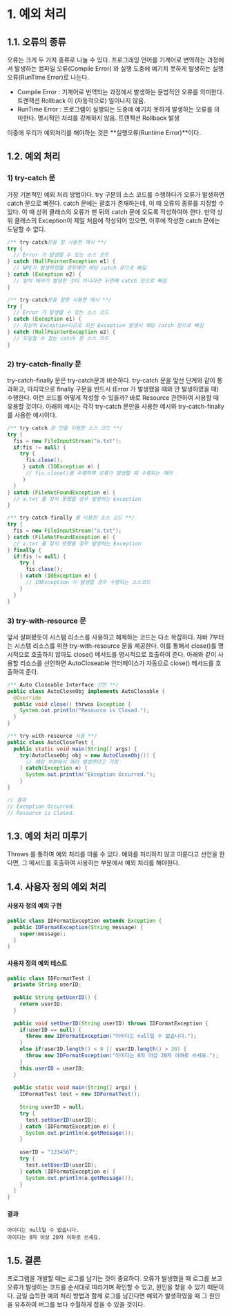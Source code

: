 # 1. 예외 처리

## 1.1. 오류의 종류
오류는 크게 두 가지 종류로 나눌 수 있다. 프로그래밍 언어를 기계어로 변역하는 과정에서 발생하는 컴파일 오류(Compile Error) 와 실행 도중에 예기치 못하게 발생하는 실행 오류(RunTime Error)로 나눈다. 
- Compile Error : 기계어로 번역되는 과정에서 발생하는 문법적인 오류를 의미한다. 트랜잭션 Rollback 이 (자동적으로) 일어나지 않음.
- RunTime Error : 프로그램이 실행되는 도중에 예기치 못하게 발생하는 오류를 의미한다. 명시적인 처리를 강제하지 않음. 트랜잭션 Rollback 발생

이중에 우리가 예외처리를 해야하는 것은 **실행오류(Runtime Error)**이다.

## 1.2. 예외 처리

### 1) try-catch 문
가장 기본적인 예외 처리 방법이다. try 구문의 소스 코드를 수행하다가 오류가 발생하면 catch 문으로 빠진다. catch 문에는 괄호가 존재하는데, 이 때 오류의 종류를 지정할 수 있다. 이 때 상위 클래스의 오류가 맨 뒤의 catch 문에 오도록 작성하여야 한다. 만약 상위 클래스의 Exception이 제일 처음에 작성되어 있으면, 이후에 작성한 catch 문에는 도달할 수 없다.

```java
/** try-catch문을 잘 사용한 예시 **/
try { 
  // Error 가 발생할 수 있는 소스 코드
} catch (NullPointerException e1) {  
  // NPE가 발생하였을 경우에만 해당 catch 문으로 빠짐
} catch (Exception e2) {
  // 앞의 에러가 발생한 것이 아니라면 두번째 catch 문으로 빠짐
}

/** try-catch문을 잘못 사용한 예시 **/
try { 
  // Error 가 발생할 수 있는 소스 코드
} catch (Exception e1) {  
  // 최상위 Exception이므로 모든 Exception 발생시 해당 catch 문으로 빠짐
} catch (NullPointerException e2) {
  // 도달할 수 없는 catch 문 소스 코드
}
```

### 2) try-catch-finally 문
try-catch-finally 문은 try-catch문과 비슷하다. try-catch 문을 앞선 단계와 같이 통과하고, 마지막으로 finally 구문을 반드시 (Error 가 발생했을 때와 안 발생하였을 때) 수행한다. 이런 코드를 어떻게 작성할 수 있을까? 바로 Resource 관련하여 사용할 때 유용할 것이다. 아래의 예시는 각각 try-catch 문만을 사용한 예시와 try-catch-finally를 사용한 예시이다.

```java
/** try-catch 문 만을 이용한 소스 코드 **/
try {
  fis = new FileInputStream("a.txt");
  if(fis != null) {
    try {
      fis.close();
     } catch (IOException e) {
      // fis.close()를 수행하며 오류가 발생할 때 수행되는 에러
     }
  }
} catch (FileNotFoundException e) {
  // a.txt 를 찾지 못했을 경우 발생하는 Exception
}
```

```java
/** try-catch-finally 를 이용한 소스 코드 **/
try {
  fis = new FileInputStream("a.txt");
} catch (FileNotFoundException e) {
  // a.txt 를 찾지 못했을 경우 발생하는 Exception
} finally {
  if(fis != null) {
    try {
      fis.close();
    } catch (IOException e) {
      // IOException 이 발생할 경우 수행되는 소스코드
    }
  }
}
```

### 3) try-with-resource 문
앞서 살펴봤듯이 시스템 리소스를 사용하고 해제하는 코드는 다소 복잡하다. 자바 7부터는 시스템 리소스를 위한 try-with-resource 문을 제공한다. 이를 통해서 close()를 명시적으로 호출하지 않아도 close() 메서드를 명시적으로 호출하여 준다. 아래와 같이 사용할 리소스를 선언하면 AutoCloseable 인터페이스가 자동으로 close() 메서드를 호출하여 준다.

```java
/** Auto Closeable Interface 선언 **/
public class AutoCloseObj implements AutoClosable {
  @Override
  public void close() thrwos Exception {
    System.out.println("Resource is Closed.");
  }
}
```

```java
/** try-with-resource 사용 **/
public class AutoCloseTest {
  public static void main(String[] args) {
    try(AutoCloseObj obj = new AutoCloseObj()) {
      // 해당 부분에서 에러 발생한다고 가정
    } catch(Exception e) {
      System.out.println("Exception Occurred.");
    }
}

// 결과 
// Exception Occurred.
// Resource is Closed.
```
## 1.3. 예외 처리 미루기
Throws 를 통하여 예외 처리를 미룰 수 있다. 예외를 처리하지 않고 미룬다고 선언을 한다면, 그 메서드를 호출하여 사용하는 부분에서 예외 처리를 해야한다. 

## 1.4. 사용자 정의 예외 처리

#### 사용자 정의 예외 구현
```java 
public class IDFormatException extends Exception {
  public IDFormatException(String message) {
    super(message);
  }
}
```

#### 사용자 정의 예외 테스트
```java
public class IDFormatTest {
  private String userID;
  
  public String getUserID() {
    return userID;
  }
  
  public void setUserID(String userID) throws IDFormatException {
    if(userID == null) {
      throw new IDFormatException("아이디는 null일 수 없습니다.");
    }
    else if(userID.length() < 8 || userID.length() > 20) {
      throw new IDFormatException("아이디는 8자 이상 20자 이하로 쓰세요.");
    }
    this.userID = userID;
  }
  
  public static void main(String[] args) {
    IDFormatTest test = new IDFormatTest();
    
    String userID = null;
    try {
      test.setUserID(userID);
    } catch (IDFormatException e) {
      System.out.println(e.getMessage());
    }
    
    userID = "1234567";
    try {
      test.setUserID(userID);
    } catch (IDFormatException e) {
      System.out.println(e.getMessage());
    }
  }
}
```

#### 결과
```
아이디는 null일 수 없습니다.
아이디는 8자 이상 20자 이하로 쓰세요.
```

## 1.5. 결론
프로그램을 개발할 때는 로그를 남기는 것이 중요하다. 오류가 발생했을 때 로그를 보고 오류가 발생하는 코드를 순서대로 따라가며 확인할 수 있고, 원인을 찾을 수 있기 때문이다. 금일 습득한 예외 처리 방법과 함께 로그를 남긴다면 예외가 발생하였을 때 그 원인을 유추하여 버그를 보다 수월하게 잡을 수 있을 것이다.







